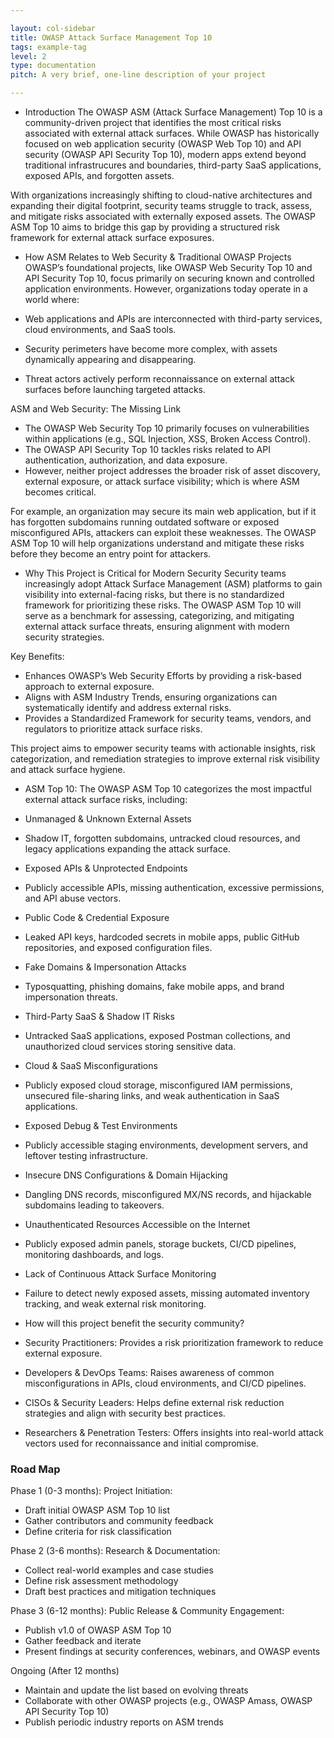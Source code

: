 ```yaml
---

layout: col-sidebar
title: OWASP Attack Surface Management Top 10
tags: example-tag
level: 2
type: documentation
pitch: A very brief, one-line description of your project

---
```


* Introduction
    The OWASP ASM (Attack Surface Management) Top 10 is a community-driven project that identifies the most critical risks associated with external attack surfaces. While OWASP has historically focused on web application security (OWASP Web Top 10) and API security (OWASP API Security Top 10), modern apps extend beyond traditional infrastrucures and boundaries, third-party SaaS applications, exposed APIs, and forgotten assets.

    
With organizations increasingly shifting to cloud-native architectures and expanding their digital footprint, security teams struggle to track, assess, and mitigate risks associated with externally exposed assets. The OWASP ASM Top 10 aims to bridge this gap by providing a structured risk framework for external attack surface exposures.

* How ASM Relates to Web Security & Traditional OWASP Projects
    OWASP’s foundational projects, like OWASP Web Security Top 10 and API Security Top 10, focus primarily on securing known and controlled application environments. However, organizations today operate in a world where:

* Web applications and APIs are interconnected with third-party services, cloud environments, and SaaS tools.
* Security perimeters have become more complex, with assets dynamically appearing and disappearing.
* Threat actors actively perform reconnaissance on external attack surfaces before launching targeted attacks.

ASM and Web Security: The Missing Link

* The OWASP Web Security Top 10 primarily focuses on vulnerabilities within applications (e.g., SQL Injection, XSS, Broken Access Control).
* The OWASP API Security Top 10 tackles risks related to API authentication, authorization, and data exposure.
* However, neither project addresses the broader risk of asset discovery, external exposure, or attack surface visibility; which is where ASM becomes critical.

    
For example, an organization may secure its main web application, but if it has forgotten subdomains running outdated software or exposed misconfigured APIs, attackers can exploit these weaknesses. The OWASP ASM Top 10 will help organizations understand and mitigate these risks before they become an entry point for attackers.

* Why This Project is Critical for Modern Security
    Security teams increasingly adopt Attack Surface Management (ASM) platforms to gain visibility into external-facing risks, but there is no standardized framework for prioritizing these risks. The OWASP ASM Top 10 will serve as a benchmark for assessing, categorizing, and mitigating external attack surface threats, ensuring alignment with modern security strategies.

Key Benefits:

* Enhances OWASP’s Web Security Efforts by providing a risk-based approach to external exposure.
* Aligns with ASM Industry Trends, ensuring organizations can systematically identify and address external risks.
* Provides a Standardized Framework for security teams, vendors, and regulators to prioritize attack surface risks.

This project aims to empower security teams with actionable insights, risk categorization, and remediation strategies to improve external risk visibility and attack surface hygiene.

* ASM Top 10: The OWASP ASM Top 10 categorizes the most impactful external attack surface risks, including:

* Unmanaged & Unknown External Assets
* Shadow IT, forgotten subdomains, untracked cloud resources, and legacy applications expanding the attack surface.
* Exposed APIs & Unprotected Endpoints
* Publicly accessible APIs, missing authentication, excessive permissions, and API abuse vectors.
* Public Code & Credential Exposure
* Leaked API keys, hardcoded secrets in mobile apps, public GitHub repositories, and exposed configuration files.
* Fake Domains & Impersonation Attacks
* Typosquatting, phishing domains, fake mobile apps, and brand impersonation threats.
* Third-Party SaaS & Shadow IT Risks
* Untracked SaaS applications, exposed Postman collections, and unauthorized cloud services storing sensitive data.
* Cloud & SaaS Misconfigurations
* Publicly exposed cloud storage, misconfigured IAM permissions, unsecured file-sharing links, and weak authentication in SaaS applications.
* Exposed Debug & Test Environments
* Publicly accessible staging environments, development servers, and leftover testing infrastructure.
* Insecure DNS Configurations & Domain Hijacking
* Dangling DNS records, misconfigured MX/NS records, and hijackable subdomains leading to takeovers.
* Unauthenticated Resources Accessible on the Internet
* Publicly exposed admin panels, storage buckets, CI/CD pipelines, monitoring dashboards, and logs.
* Lack of Continuous Attack Surface Monitoring
* Failure to detect newly exposed assets, missing automated inventory tracking, and weak external risk monitoring.

* How will this project benefit the security community?
* Security Practitioners: Provides a risk prioritization framework to reduce external exposure.
* Developers & DevOps Teams: Raises awareness of common misconfigurations in APIs, cloud environments, and CI/CD pipelines.
* CISOs & Security Leaders: Helps define external risk reduction strategies and align with security best practices.
* Researchers & Penetration Testers: Offers insights into real-world attack vectors used for reconnaissance and initial compromise.

### Road Map
Phase 1 (0-3 months): Project Initiation:

* Draft initial OWASP ASM Top 10 list
* Gather contributors and community feedback
* Define criteria for risk classification

Phase 2 (3-6 months): Research & Documentation:

* Collect real-world examples and case studies
* Define risk assessment methodology
* Draft best practices and mitigation techniques

Phase 3 (6-12 months): Public Release & Community Engagement:

* Publish v1.0 of OWASP ASM Top 10
* Gather feedback and iterate
* Present findings at security conferences, webinars, and OWASP events

Ongoing (After 12 months)

* Maintain and update the list based on evolving threats
* Collaborate with other OWASP projects (e.g., OWASP Amass, OWASP API Security Top 10)
* Publish periodic industry reports on ASM trends
